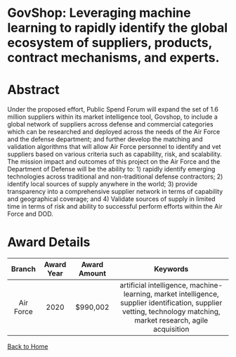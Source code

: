 
GovShop: Leveraging machine learning to rapidly identify the global ecosystem of suppliers, products, contract mechanisms, and experts.
=======================================================================================================================================

# Abstract


Under the proposed effort, Public Spend Forum will expand the set of 1.6 million suppliers within its market intelligence tool, Govshop, to include a global network of suppliers across defense and commercial categories which can be researched and deployed across the needs of the Air Force and the defense department; and further develop the matching and validation algorithms that will allow Air Force personnel to identify and vet suppliers based on various criteria such as capability, risk, and scalability. The mission impact and outcomes of this project on the Air Force and the Department of Defense will be the ability to: 1) rapidly identify emerging technologies across traditional and non-traditional defense contractors; 2) identify local sources of supply anywhere in the world; 3) provide transparency into a comprehensive supplier network in terms of capability and geographical coverage; and 4) Validate sources of supply in limited time in terms of risk and ability to successful perform efforts within the Air Force and DOD.  

# Award Details

|Branch|Award Year|Award Amount|Keywords|
| :---: | :---: | :---: | :---: |
|Air Force|2020|$990,002|artificial intelligence, machine-learning, market intelligence, supplier identification, supplier vetting, technology matching, market research, agile acquisition|
  
  


[Back to Home](https://github.com/chrischow/dod_sbir_awards/DJ/#1622)